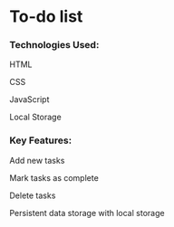 # To-do list

### Technologies Used:
HTML

CSS

JavaScript

Local Storage


### Key Features:
Add new tasks

Mark tasks as complete

Delete tasks

Persistent data storage with local storage
